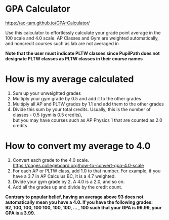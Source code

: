 # GPA Calculator
https://ac-tam.github.io/GPA-Calculator/

Use this calculator to effortlessly calculate your grade point average in the 100 scale and 4.0 scale.
AP Classes and Gym are weighted automatically, and noncredit courses such as lab are not averaged in
<br>

<b>Note that the user must indicate PLTW classes since PupilPath does not designate PLTW classes as PLTW classes in their course names</b>
# How is my average calculated

1) Sum up your unweighted grades
2) Multiply your gym grade by 0.5 and add it to the other grades
3) Multiply all AP and PLTW grades by 1.1 and add them to the other grades
4) Divide this sum by your total credits. Usually, this is the number of classes - 0.5 (gym is 0.5 credits),<br> but you may have courses such as AP Physics 1 that are counted as 2.0 credits

# How to convert my average to 4.0 

1) Convert each grade to the 4.0 scale. https://pages.collegeboard.org/how-to-convert-gpa-4.0-scale
2) For each AP or PLTW class, add 1.0 to that number. For example, if you have a 3.7 in AP Calculus BC, it is a 4.7 weighted. 
3) Divide your gym grade by 2. A 4.0 is a 2.0, and so on.
4) Add all the grades up and divide by the credit count.

  <b>Contrary to popular belief, having an average above 93 does not automatically  mean you have a 4.0. 
  If you have the following grades: <br>
  92, 100, 100, 100 100, 100, 100, ... , 100 such that your GPA is 99.99, your GPA is a 3.99.</b>

